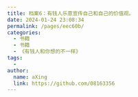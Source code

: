 ```yaml
---
title: 档案6：有钱人乐意宣传自己和自己的价值观。
date: 2024-01-24 23:08:34
permalink: /pages/eec60b/
categories:
  - 书籍
  - 书籍
  - 《有钱人和你想的不一样》
tags:
  - 
author: 
  name: aXing
  link: https://github.com/08163356
---
```



